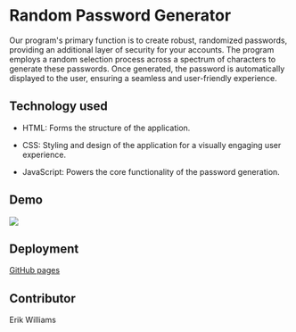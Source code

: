# Random Password Generator

Our program's primary function is to create robust, randomized passwords, providing an additional layer of security for your accounts. The program employs a random selection process across a spectrum of characters to generate these passwords. Once generated, the password is automatically displayed to the user, ensuring a seamless and user-friendly experience.

## Technology used

- HTML: Forms the structure of the application.

- CSS: Styling and design of the application for a visually engaging user experience.

- JavaScript: Powers the core functionality of the password generation.

## Demo

![](./assets/images/demo.gif)

## Deployment

[GitHub pages](https://epw80.github.io/Password-Generator/)

## Contributor

Erik Williams
